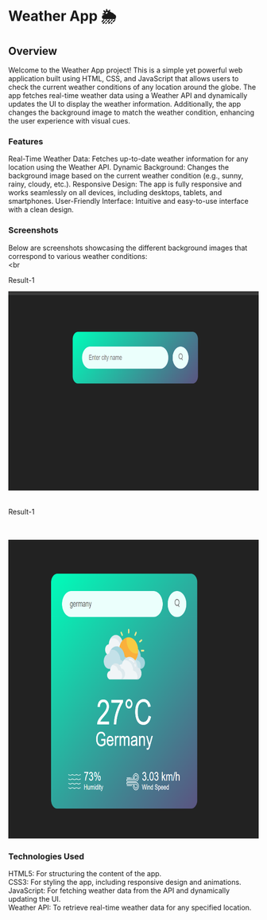 <h1> Weather App 🌦 </h1>

<h2> Overview </h2>

Welcome to the Weather App project! This is a simple yet powerful web application built using HTML, CSS, and JavaScript that allows users to check the current weather conditions of any location around the globe. The app fetches real-time weather data using a Weather API and dynamically updates the UI to display the weather information. Additionally, the app changes the background image to match the weather condition, enhancing the user experience with visual cues.

<h3>Features</h3>

   Real-Time Weather Data: Fetches up-to-date weather information for any location using the Weather API.
   Dynamic Background: Changes the background image based on the current weather condition (e.g., sunny, rainy, cloudy, etc.).
   Responsive Design: The app is fully responsive and works seamlessly on all devices, including desktops, tablets, and smartphones.
   User-Friendly Interface: Intuitive and easy-to-use interface with a clean design.

<h3>Screenshots</h3>

   Below are screenshots showcasing the different background images that correspond to various weather conditions:<br> <br
   <p> Result-1 </p>
   <img src="Images/Result1.png" width="900px" height="400px">
   <br>
   <br> <p> Result-1 </p> <br>
   <br>
   <img src="Images/Result2.png" width="900px" height="600px">

<h3>Technologies Used</h3>

   HTML5: For structuring the content of the app. <br>
   CSS3: For styling the app, including responsive design and animations.<br>
   JavaScript: For fetching weather data from the API and dynamically updating the UI. <br>
   Weather API: To retrieve real-time weather data for any specified location.

